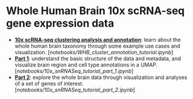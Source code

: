 # Whole Human Brain 10x scRNA-seq gene expression data

* [**10x scRNA-seq clustering analysis and annotation**](../notebooks/WHB_cluster_annotation_tutorial.ipynb):
  learn about the whole human brain taxonomy through some example use cases and
  visualization.
[*notebooks/WHB_cluster_annotation_tutorial.ipynb*]
* [**Part 1**](../notebooks/WHB-10x_snRNASeq_tutorial_part_1.ipynb): understand the basic structure of the data and metadata,
  and visualize brain region and cell type annotations in a UMAP.
[*notebooks/10x_snRNASeq_tutorial_part_1.ipynb*]
* [**Part 2**](../notebooks/WHB-10x_snRNASeq_tutorial_part_2.ipynb): explore the whole brain data through visualization and
  analyses of a set of genes of interest.
[*notebooks/10x_snRNASeq_tutorial_part_2.ipynb*]
